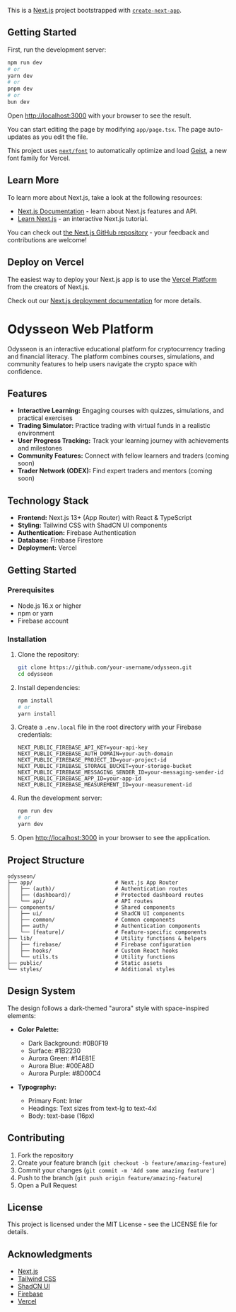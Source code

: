This is a [Next.js](https://nextjs.org) project bootstrapped with [`create-next-app`](https://nextjs.org/docs/app/api-reference/cli/create-next-app).

## Getting Started

First, run the development server:

```bash
npm run dev
# or
yarn dev
# or
pnpm dev
# or
bun dev
```

Open [http://localhost:3000](http://localhost:3000) with your browser to see the result.

You can start editing the page by modifying `app/page.tsx`. The page auto-updates as you edit the file.

This project uses [`next/font`](https://nextjs.org/docs/app/building-your-application/optimizing/fonts) to automatically optimize and load [Geist](https://vercel.com/font), a new font family for Vercel.

## Learn More

To learn more about Next.js, take a look at the following resources:

- [Next.js Documentation](https://nextjs.org/docs) - learn about Next.js features and API.
- [Learn Next.js](https://nextjs.org/learn) - an interactive Next.js tutorial.

You can check out [the Next.js GitHub repository](https://github.com/vercel/next.js) - your feedback and contributions are welcome!

## Deploy on Vercel

The easiest way to deploy your Next.js app is to use the [Vercel Platform](https://vercel.com/new?utm_medium=default-template&filter=next.js&utm_source=create-next-app&utm_campaign=create-next-app-readme) from the creators of Next.js.

Check out our [Next.js deployment documentation](https://nextjs.org/docs/app/building-your-application/deploying) for more details.

# Odysseon Web Platform

Odysseon is an interactive educational platform for cryptocurrency trading and financial literacy. The platform combines courses, simulations, and community features to help users navigate the crypto space with confidence.

## Features

- **Interactive Learning:** Engaging courses with quizzes, simulations, and practical exercises
- **Trading Simulator:** Practice trading with virtual funds in a realistic environment
- **User Progress Tracking:** Track your learning journey with achievements and milestones
- **Community Features:** Connect with fellow learners and traders (coming soon)
- **Trader Network (ODEX):** Find expert traders and mentors (coming soon)

## Technology Stack

- **Frontend:** Next.js 13+ (App Router) with React & TypeScript
- **Styling:** Tailwind CSS with ShadCN UI components
- **Authentication:** Firebase Authentication
- **Database:** Firebase Firestore
- **Deployment:** Vercel

## Getting Started

### Prerequisites

- Node.js 16.x or higher
- npm or yarn
- Firebase account

### Installation

1. Clone the repository:
   ```bash
   git clone https://github.com/your-username/odysseon.git
   cd odysseon
   ```

2. Install dependencies:
   ```bash
   npm install
   # or
   yarn install
   ```

3. Create a `.env.local` file in the root directory with your Firebase credentials:
   ```
   NEXT_PUBLIC_FIREBASE_API_KEY=your-api-key
   NEXT_PUBLIC_FIREBASE_AUTH_DOMAIN=your-auth-domain
   NEXT_PUBLIC_FIREBASE_PROJECT_ID=your-project-id
   NEXT_PUBLIC_FIREBASE_STORAGE_BUCKET=your-storage-bucket
   NEXT_PUBLIC_FIREBASE_MESSAGING_SENDER_ID=your-messaging-sender-id
   NEXT_PUBLIC_FIREBASE_APP_ID=your-app-id
   NEXT_PUBLIC_FIREBASE_MEASUREMENT_ID=your-measurement-id
   ```

4. Run the development server:
   ```bash
   npm run dev
   # or
   yarn dev
   ```

5. Open [http://localhost:3000](http://localhost:3000) in your browser to see the application.

## Project Structure

```
odysseon/
├── app/                          # Next.js App Router
│   ├── (auth)/                   # Authentication routes
│   ├── (dashboard)/              # Protected dashboard routes
│   └── api/                      # API routes
├── components/                   # Shared components
│   ├── ui/                       # ShadCN UI components
│   ├── common/                   # Common components
│   ├── auth/                     # Authentication components
│   └── [feature]/                # Feature-specific components
├── lib/                          # Utility functions & helpers
│   ├── firebase/                 # Firebase configuration
│   ├── hooks/                    # Custom React hooks
│   └── utils.ts                  # Utility functions
├── public/                       # Static assets
└── styles/                       # Additional styles
```

## Design System

The design follows a dark-themed "aurora" style with space-inspired elements:

- **Color Palette:**
  - Dark Background: #0B0F19
  - Surface: #1B2230
  - Aurora Green: #14E81E
  - Aurora Blue: #00EA8D
  - Aurora Purple: #8D00C4

- **Typography:**
  - Primary Font: Inter
  - Headings: Text sizes from text-lg to text-4xl
  - Body: text-base (16px)

## Contributing

1. Fork the repository
2. Create your feature branch (`git checkout -b feature/amazing-feature`)
3. Commit your changes (`git commit -m 'Add some amazing feature'`)
4. Push to the branch (`git push origin feature/amazing-feature`)
5. Open a Pull Request

## License

This project is licensed under the MIT License - see the LICENSE file for details.

## Acknowledgments

- [Next.js](https://nextjs.org/)
- [Tailwind CSS](https://tailwindcss.com/)
- [ShadCN UI](https://ui.shadcn.com/)
- [Firebase](https://firebase.google.com/)
- [Vercel](https://vercel.com/)

